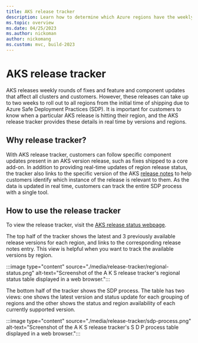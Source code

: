 ```yaml
---
title: AKS release tracker
description: Learn how to determine which Azure regions have the weekly AKS release deployments rolled out in real time. 
ms.topic: overview
ms.date: 04/25/2023
ms.author: nickoman
author: nickomang
ms.custom: mvc, build-2023
---
```


# AKS release tracker

AKS releases weekly rounds of fixes and feature and component updates that affect all clusters and customers. However, these releases can take up to two weeks to roll out to all regions from the initial time of shipping due to Azure Safe Deployment Practices (SDP). It is important for customers to know when a particular AKS release is hitting their region, and the AKS release tracker provides these details in real time by versions and regions.

## Why release tracker?

With AKS release tracker, customers can follow specific component updates present in an AKS version release, such as fixes shipped to a core add-on. In addition to providing real-time updates of region release status, the tracker also links to the specific version of the AKS [release notes][aks-release] to help customers identify which instance of the release is relevant to them. As the data is updated in real time, customers can track the entire SDP process with a single tool.

## How to use the release tracker

To view the release tracker, visit the [AKS release status webpage][release-tracker-webpage].

The top half of the tracker shows the latest and 3 previously available release versions for each region, and links to the corresponding release notes entry. This view is helpful when you want to track the available versions by region.

:::image type="content" source="./media/release-tracker/regional-status.png" alt-text="Screenshot of the A K S release tracker's regional status table displayed in a web browser.":::

The bottom half of the tracker shows the SDP process. The table has two views: one shows the latest version and status update for each grouping of regions and the other shows the status and region availability of each currently supported version.

:::image type="content" source="./media/release-tracker/sdp-process.png" alt-text="Screenshot of the A K S release tracker's S D P process table displayed in a web browser.":::

<!-- LINKS - external -->
[aks-release]: https://github.com/Azure/AKS/releases
[release-tracker-webpage]: https://releases.aks.azure.com/webpage/index.html

